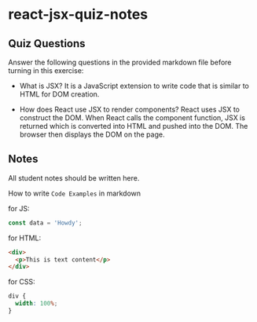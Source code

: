 # react-jsx-quiz-notes

## Quiz Questions

Answer the following questions in the provided markdown file before turning in this exercise:

- What is JSX?
  It is a JavaScript extension to write code that is similar to HTML for DOM creation.

- How does React use JSX to render components?
  React uses JSX to construct the DOM. When React calls the component function, JSX is returned which is converted into HTML and pushed into the DOM. The browser then displays the DOM on the page.

## Notes

All student notes should be written here.

How to write `Code Examples` in markdown

for JS:

```javascript
const data = 'Howdy';
```

for HTML:

```html
<div>
  <p>This is text content</p>
</div>
```

for CSS:

```css
div {
  width: 100%;
}
```

